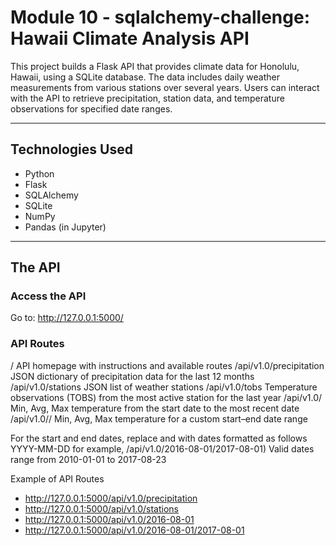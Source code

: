 # Module 10 - sqlalchemy-challenge: Hawaii Climate Analysis API

This project builds a Flask API that provides climate data for Honolulu, Hawaii, using a SQLite database.
The data includes daily weather measurements from various stations over several years. Users can interact with the API to retrieve precipitation, station data, and temperature observations for specified date ranges.

---

## Technologies Used

- Python
- Flask
- SQLAlchemy
- SQLite
- NumPy
- Pandas (in Jupyter)

---

## The API

### Access the API
Go to: http://127.0.0.1:5000/

### API Routes

/	API homepage with instructions and available routes
/api/v1.0/precipitation	JSON dictionary of precipitation data for the last 12 months
/api/v1.0/stations	JSON list of weather stations
/api/v1.0/tobs	Temperature observations (TOBS) from the most active station for the last year
/api/v1.0/<start>	Min, Avg, Max temperature from the start date to the most recent date
/api/v1.0/<start>/<end>	Min, Avg, Max temperature for a custom start–end date range

For the start and end dates, replace <start> and <end> with dates formatted as follows YYYY-MM-DD for example, /api/v1.0/2016-08-01/2017-08-01)
Valid dates range from 2010-01-01 to 2017-08-23


Example of API Routes

+ http://127.0.0.1:5000/api/v1.0/precipitation
+ http://127.0.0.1:5000/api/v1.0/stations
+ http://127.0.0.1:5000/api/v1.0/2016-08-01
+ http://127.0.0.1:5000/api/v1.0/2016-08-01/2017-08-01
